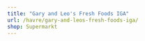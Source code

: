```yaml
---
title: "Gary and Leo's Fresh Foods IGA"
url: /havre/gary-and-leos-fresh-foods-iga/
shop: Supermarkt
---
```

